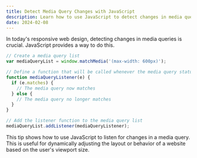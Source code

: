 ```yaml
---
title: Detect Media Query Changes with JavaScript
description: Learn how to use JavaScript to detect changes in media queries, an essential skill for creating responsive web designs.
date: 2024-02-08
---
```


In today's responsive web design, detecting changes in media queries is crucial. JavaScript provides a way to do this.

```javascript
// Create a media query list
var mediaQueryList = window.matchMedia('(max-width: 600px)');

// Define a function that will be called whenever the media query status changes
function mediaQueryListener(e) {
  if (e.matches) {
    // The media query now matches
  } else {
    // The media query no longer matches
  }
}

// Add the listener function to the media query list
mediaQueryList.addListener(mediaQueryListener);
```

This tip shows how to use JavaScript to listen for changes in a media query. This is useful for dynamically adjusting the layout or behavior of a website based on the user's viewport size.